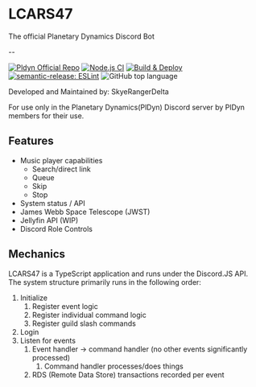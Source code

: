# LCARS47
The official Planetary Dynamics Discord Bot

--

[![Pldyn Official Repo](https://img.shields.io/badge/PlDyn-Official%20Repo-2d6ded)](https://pldyn.net)
[![Node.js CI](https://github.com/SkyeRangerDelta/LCARS47/actions/workflows/dev-test.yml/badge.svg)](https://github.com/SkyeRangerDelta/LCARS47/actions/workflows/dev-test.yml)
[![Build & Deploy](https://github.com/SkyeRangerDelta/LCARS47/actions/workflows/release-and-deploy.yml/badge.svg)](https://github.com/SkyeRangerDelta/LCARS47/actions/workflows/release-and-deploy.yml)
[![semantic-release: ESLint](https://img.shields.io/badge/semantic--release-eslint-341bab?logo=semantic-release)](https://github.com/semantic-release/semantic-release)
![GitHub top language](https://img.shields.io/github/languages/top/skyerangerdelta/LCARS47)

Developed and Maintained by: SkyeRangerDelta

For use only in the Planetary Dynamics(PlDyn) Discord server by PlDyn members for their use.

## Features
- Music player capabilities
    - Search/direct link
    - Queue
    - Skip
    - Stop
- System status / API
- James Webb Space Telescope (JWST)
- Jellyfin API (WIP)
- Discord Role Controls

## Mechanics
LCARS47 is a TypeScript application and runs under the Discord.JS API. The system structure primarily runs in the following order:
1. Initialize
   1. Register event logic
   2. Register individual command logic
   3. Register guild slash commands
2. Login
3. Listen for events
   1. Event handler -> command handler (no other events significantly processed)
      1. Command handler processes/does things
   2. RDS (Remote Data Store) transactions recorded per event
